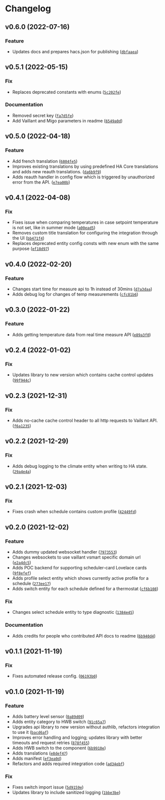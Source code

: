 # Changelog

<!--next-version-placeholder-->

## v0.6.0 (2022-07-16)
### Feature
* Updates docs and prepares hacs.json for publishing ([`dbfaaea`](https://github.com/MislavMandaric/home-assistant-vaillant-vsmart/commit/dbfaaeaf84de3b93899f24a6afda1a3e67aac7d7))

## v0.5.1 (2022-05-15)
### Fix
* Replaces deprecated constants with enums ([`5c202fe`](https://github.com/MislavMandaric/home-assistant-vaillant-vsmart/commit/5c202fec5f323356615f18cb6f4aa83caeddc4f5))

### Documentation
* Removed secret key ([`fa7d5fe`](https://github.com/MislavMandaric/home-assistant-vaillant-vsmart/commit/fa7d5fed45118ba808430c564c638db26e04b7bb))
* Add Vaillant and Migo parameters in readme ([`6549a0d`](https://github.com/MislavMandaric/home-assistant-vaillant-vsmart/commit/6549a0d9b8a95f68643ba1692d134f7468bc4cae))

## v0.5.0 (2022-04-18)
### Feature
* Add french translation ([`6804fe5`](https://github.com/MislavMandaric/home-assistant-vaillant-vsmart/commit/6804fe594ac0dace1a5d3734b769f45c8cbb1a19))
* Improves existing translations by using predefined HA Core translations and adds new reauth translations. ([`da6b9f9`](https://github.com/MislavMandaric/home-assistant-vaillant-vsmart/commit/da6b9f9c3284713f7bc07cd0a85f8d32f6f64eb8))
* Adds reauth handler in config flow which is triggered by unauthorized error from the API. ([`e7ea00b`](https://github.com/MislavMandaric/home-assistant-vaillant-vsmart/commit/e7ea00b414e742be83a471b2d78086777db26140))

## v0.4.1 (2022-04-08)
### Fix
* Fixes issue when comparing temperatures in case setpoint temperature is not set, like in summer mode ([`a00ead5`](https://github.com/MislavMandaric/home-assistant-vaillant-vsmart/commit/a00ead5ee6d36677eca84885d97160bc0b6c2a5c))
* Removes custom title translation for configuring the integration through the UI ([`bb471f4`](https://github.com/MislavMandaric/home-assistant-vaillant-vsmart/commit/bb471f40ba42ffeab072b4964619a9b34cc45910))
* Replaces deprecated entity config consts with new enum with the same purpose ([`ef18d97`](https://github.com/MislavMandaric/home-assistant-vaillant-vsmart/commit/ef18d97db6741b2ec768c22a85799c65196b12b1))

## v0.4.0 (2022-02-20)
### Feature
* Changes start time for measure api to 1h instead of 30mins ([`d7a3daa`](https://github.com/MislavMandaric/home-assistant-vaillant-vsmart/commit/d7a3daaa89bbf7b7562cf5e9ed23c0b5e999e565))
* Adds debug log for changes of temp measurements ([`cfc81b6`](https://github.com/MislavMandaric/home-assistant-vaillant-vsmart/commit/cfc81b6bacad69f169c0864b92aadcd5faa38586))

## v0.3.0 (2022-01-22)
### Feature
* Adds getting temperature data from real time measure API ([`e89a3f0`](https://github.com/MislavMandaric/home-assistant-vaillant-vsmart/commit/e89a3f05fb6f69c3a4948ef32193f2cd30d1992c))

## v0.2.4 (2022-01-02)
### Fix
* Updates library to new version which contains cache control updates ([`99f944c`](https://github.com/MislavMandaric/home-assistant-vaillant-vsmart/commit/99f944c34f0e8b00f0fbf9dba7ffed4462730c42))

## v0.2.3 (2021-12-31)
### Fix
* Adds no-cache cache control header to all http requests to Vaillant API. ([`f6a1235`](https://github.com/MislavMandaric/home-assistant-vaillant-vsmart/commit/f6a12352d9c9602012d7a8ded8ed425f802fa08b))

## v0.2.2 (2021-12-29)
### Fix
* Adds debug logging to the climate entity when writing to HA state. ([`29a4e4a`](https://github.com/MislavMandaric/home-assistant-vaillant-vsmart/commit/29a4e4a3f1f19fda2f611b79ebd0a0e1a5ca87a9))

## v0.2.1 (2021-12-03)
### Fix
* Fixes crash when schedule contains custom profile ([`42449fd`](https://github.com/MislavMandaric/home-assistant-vaillant-vsmart/commit/42449fd36a0727a613aa933c6195ac6a3b56fd26))

## v0.2.0 (2021-12-02)
### Feature
* Adds dummy updated websocket handler ([`7973553`](https://github.com/MislavMandaric/home-assistant-vaillant-vsmart/commit/7973553ddf734c2855e9b644c8935ff06b4e50ae))
* Changes websockets to use vaillant vsmart specific domain url ([`e2a4dc5`](https://github.com/MislavMandaric/home-assistant-vaillant-vsmart/commit/e2a4dc5da92866edfbd7d2535816a427d928d9c9))
* Adds POC backend for supporting scheduler-card Lovelace cards ([`9f8efef`](https://github.com/MislavMandaric/home-assistant-vaillant-vsmart/commit/9f8efef8ff74fd7a4311b37f87f0a4c4ab895eb4))
* Adds profile select entity which shows currently active profile for a schedule ([`273ee17`](https://github.com/MislavMandaric/home-assistant-vaillant-vsmart/commit/273ee17b4c97d863f0d2f2b7627f594bcf96dba2))
* Adds switch entity for each schedule defined for a thermostat ([`cf6b108`](https://github.com/MislavMandaric/home-assistant-vaillant-vsmart/commit/cf6b1084db8b1c9547c710e153e3585c828dc594))

### Fix
* Changes select schedule entity to type diagnostic ([`1384e45`](https://github.com/MislavMandaric/home-assistant-vaillant-vsmart/commit/1384e45ee4453cc59ff73286cdc0eaa67342fe1c))

### Documentation
* Adds credits for people who contributed API docs to readme ([`6b940d4`](https://github.com/MislavMandaric/home-assistant-vaillant-vsmart/commit/6b940d47910c4ac45576c91815c6110033284cad))

## v0.1.1 (2021-11-19)
### Fix
* Fixes automated release config. ([`06193b0`](https://github.com/MislavMandaric/home-assistant-vaillant-vsmart/commit/06193b0f531d7df25f0c06571336f3640ae097bf))

## v0.1.0 (2021-11-19)
### Feature
* Adds battery level sensor ([`0a89d09`](https://github.com/MislavMandaric/home-assistant-vaillant-vsmart/commit/0a89d09e86c9c8f38c0e4eafe2f9e68803e33a94))
* Adds entity category to HWB switch ([`91c65a7`](https://github.com/MislavMandaric/home-assistant-vaillant-vsmart/commit/91c65a77f40adf84b831eb45b41a203c4f624ee5))
* Upgrades api library to new version without authlib, refactors integration to use it ([`bacd6af`](https://github.com/MislavMandaric/home-assistant-vaillant-vsmart/commit/bacd6afb9789ea2b9cc8fdbbeea593aa849fc51b))
* Improves error handling and logging; updates library with better timeouts and request retries ([`878f455`](https://github.com/MislavMandaric/home-assistant-vaillant-vsmart/commit/878f455ce7531024f3d3ce353b385721cfc2745d))
* Adds HWB switch to the component ([`6b9910e`](https://github.com/MislavMandaric/home-assistant-vaillant-vsmart/commit/6b9910eb53fd2eb1755ff763012af8377940725c))
* Adds translations ([`e8def47`](https://github.com/MislavMandaric/home-assistant-vaillant-vsmart/commit/e8def47e0c5bae5c201dd1ef7bcd28a769d18af6))
* Adds manifest ([`ef3ea0d`](https://github.com/MislavMandaric/home-assistant-vaillant-vsmart/commit/ef3ea0d39131fd1d5222baa4bbbd5d1b5138ae54))
* Refactors and adds required integration code ([`ad34ebf`](https://github.com/MislavMandaric/home-assistant-vaillant-vsmart/commit/ad34ebfd67242d97a93b7b85f66af1db40e87919))

### Fix
* Fixes switch import issue ([`5d9159e`](https://github.com/MislavMandaric/home-assistant-vaillant-vsmart/commit/5d9159e05ef1497bb4537c878b46053e17586a57))
* Updates library to include sanitized logging ([`1bbe3be`](https://github.com/MislavMandaric/home-assistant-vaillant-vsmart/commit/1bbe3bebc1741cdd831df8a10d1a37926e4e6373))
